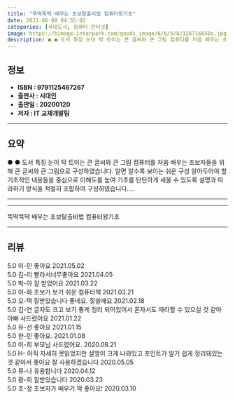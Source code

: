 ```yaml
---
title: "뚝딱뚝딱 배우는 초보탈출비법 컴퓨터왕기초"
date: 2021-06-08 04:55:01
categories: [국내도서, 컴퓨터-인터넷]
image: https://bimage.interpark.com/goods_image/6/6/5/8/326716658s.jpg
description: ● ● 도서 특징 눈이 탁 트이는 큰 글씨와 큰 그림 컴퓨터를 처음 배우는 초보자들을 위해 큰 글씨와 큰 그림으로 구성하였습니다. 알면 알수록 보이는 쉬운 구성 알아두어야 할 기초적인 내용들을 중심으로 이해도를 높여 기초를 탄탄하게 세울 수 있도록 설명과 따라하기 방식을 적절히 조합
---
```


## **정보**

- **ISBN : 9791125467267**
- **출판사 : 시대인**
- **출판일 : 20200120**
- **저자 : IT 교재개발팀**

------



## **요약**

●  ●  도서 특징
눈이 탁 트이는 큰 글씨와 큰 그림
컴퓨터를 처음 배우는 초보자들을 위해 큰 글씨와 큰 그림으로 구성하였습니다.
알면 알수록 보이는 쉬운 구성
알아두어야 할 기초적인 내용들을 중심으로 이해도를 높여 기초를 탄탄하게 세울 수 있도록 설명과 따라하기 방식을 적절히 조합하여 구성하였습니다.... 

------



------


뚝딱뚝딱 배우는 초보탈출비법 컴퓨터왕기초 

------


## **리뷰** 

5.0 이-민 좋아요 2021.05.02 <br/>5.0 김-리 빨라서너무좋아요 2021.04.05 <br/>5.0 박-아 잘 받았어요  2021.03.22 <br/>5.0 이-화 초보가 보기 쉬운 컴퓨터책 2021.03.21 <br/>5.0 오-택 잘받았습니다 좋네요. 잘쓸께요 2021.02.18 <br/>5.0 김-연 글자도 크고 보기 좋게 정리 되어있어서 혼자서도 따라할 수 있으실 것 같아 아빠 사드렸어요  2021.01.22 <br/>5.0 유-선 좋아요 2021.01.15 <br/>5.0 한-민 좋아요. 2021.01.08 <br/>5.0 이-희 부모님 사드렸어요.  2020.08.21 <br/>5.0 H- 아직 자세히 못읽었지만 설명이 크게 나와있고 포인트가 알기 쉽게 정리돼있는 것 같아서 좋아요 잘 사용하겠습니다 2020.05.05 <br/>5.0 류-나 유용합니다 2020.04.12 <br/>5.0 황-희 잘받았습니다 2020.03.23 <br/>5.0 조-정 초보자가 배우기 딱 좋아요! 2020.03.10 <br/>